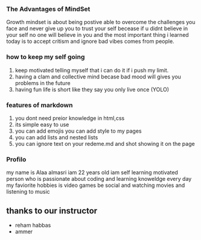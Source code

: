 ### The Advantages of MindSet 
Growth mindset is about being postive able to overcome the challenges you face and never give up you to trust your self becease if u didnt believe in your self no one will believe in you and the most important thing i learned today is to accept critism and ignore bad vibes comes from people.


### how to keep my self going 
1.  keep motivated telling myself that i can do it if i push my limit.
2. having a clam and collective mind becase bad mood will gives you problems in the future
3. having fun life is short like they say you only live once (YOLO)

### features of markdown
1.  you dont need preior knowledge in html,css
2.  its simple easy to use
3.  you can add emojis you can add style to my pages
4.  you can add lists and nested lists
5.  you can ignore text on your redeme.md and shot showing it on the page

### Profilo
 my name is Alaa almasri iam 22 years old iam self learning motivated person who is passionate about coding and learning knoweldge every day my faviorite hobbies is video games be social and watching movies and listening to music
 
##  thanks to our instructor 
- reham habbas
- ammer
 
 
